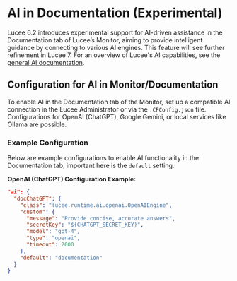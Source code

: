 <!--
{
  "title": "AI Integration for Documentation (Experimental)",
  "id": "ai-documentation-setup",
  "description": "Guide to configuring AI for use in Lucee's Documentation tab, leveraging retrieval-augmented generation (RAG) and enhanced search functionality.",
  "keywords": [
    "AI",
    "LLM",
    "documentation",
    "retrieval-augmented generation",
    "RAG",
    "setup",
    "configuration",
    "Lucee",
    "Monitor",
    "experimental",
    "integration",
    "monitoring",
    "admin settings",
    "AI engines",
    "OpenAI",
    "Gemini",
    "Ollama"
  ]
}
-->

# AI in Documentation (Experimental)

Lucee 6.2 introduces experimental support for AI-driven assistance in the Documentation tab of Lucee’s Monitor, aiming to provide intelligent guidance by connecting to various AI engines. This feature will see further refinement in Lucee 7. For an overview of Lucee's AI capabilities, see the [general AI documentation](https://github.com/lucee/lucee-docs/blob/master/docs/recipes/ai.md).

## Configuration for AI in Monitor/Documentation

To enable AI in the Documentation tab of the Monitor, set up a compatible AI connection in the Lucee Administrator or via the `.CFConfig.json` file. Configurations for OpenAI (ChatGPT), Google Gemini, or local services like Ollama are possible.

### Example Configuration

Below are example configurations to enable AI functionality in the Documentation tab, important here is the `default` setting.

**OpenAI (ChatGPT) Configuration Example:**
```json
"ai": {
  "docChatGPT": {
    "class": "lucee.runtime.ai.openai.OpenAIEngine",
    "custom": {
      "message": "Provide concise, accurate answers",
      "secretKey": "${CHATGPT_SECRET_KEY}",
      "model": "gpt-4",
      "type": "openai",
      "timeout": 2000
    },
    "default": "documentation"
  }
}
```